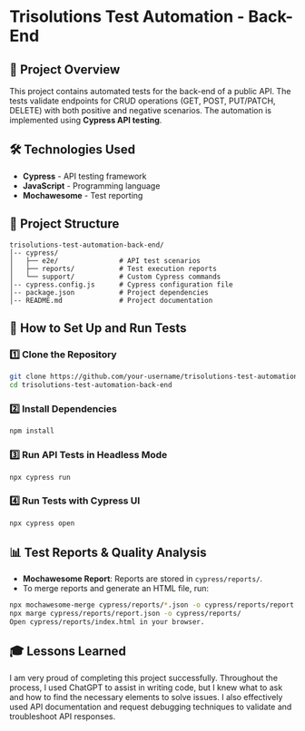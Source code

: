 # Trisolutions Test Automation - Back-End

## 📌 Project Overview
This project contains automated tests for the back-end of a public API. The tests validate endpoints for CRUD operations (GET, POST, PUT/PATCH, DELETE) with both positive and negative scenarios. The automation is implemented using **Cypress API testing**.

## 🛠️ Technologies Used
- **Cypress** - API testing framework
- **JavaScript** - Programming language
- **Mochawesome** - Test reporting

## 📂 Project Structure
```
trisolutions-test-automation-back-end/
│-- cypress/
│   ├── e2e/               # API test scenarios
│   ├── reports/           # Test execution reports
│   └── support/           # Custom Cypress commands
│-- cypress.config.js      # Cypress configuration file
│-- package.json           # Project dependencies
│-- README.md              # Project documentation
```

## 🚀 How to Set Up and Run Tests
### 1️⃣ Clone the Repository
```sh
git clone https://github.com/your-username/trisolutions-test-automation-back-end.git
cd trisolutions-test-automation-back-end
```

### 2️⃣ Install Dependencies
```sh
npm install
```

### 3️⃣ Run API Tests in Headless Mode
```sh
npx cypress run
```

### 4️⃣ Run Tests with Cypress UI
```sh
npx cypress open
```

## 📊 Test Reports & Quality Analysis
- **Mochawesome Report**: Reports are stored in `cypress/reports/`.
- To merge reports and generate an HTML file, run:
```sh
npx mochawesome-merge cypress/reports/*.json -o cypress/reports/report.json
npx marge cypress/reports/report.json -o cypress/reports/
Open cypress/reports/index.html in your browser.
```

## 🎓 Lessons Learned 
I am very proud of completing this project successfully. Throughout the process, I used ChatGPT to assist in writing code, but I knew what to ask and how to find the necessary elements to solve issues. I also effectively used API documentation and request debugging techniques to validate and troubleshoot API responses.



